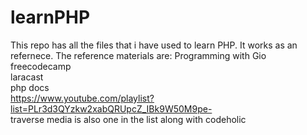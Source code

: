# learnPHP
This repo has all the files that i have used to learn PHP. It works as an refernece.
The reference materials are:
Programming with Gio <br>
freecodecamp <br>
laracast <br>
php docs <br>
https://www.youtube.com/playlist?list=PLr3d3QYzkw2xabQRUpcZ_IBk9W50M9pe- <br>
traverse media is also one in the list along with codeholic 
